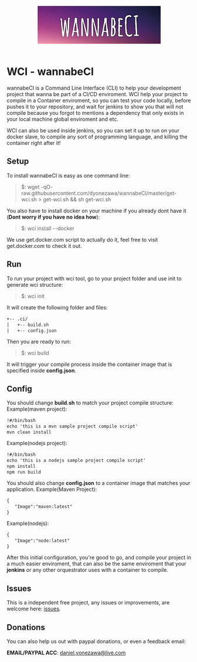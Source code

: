<div align="center">
  <img src="https://github.com/dyonezawa/wannabeCI/raw/master/wannabeCI.jpg"><br><br>
</div>

# WCI - wannabeCI
wannabeCI is a Command Line Interface (CLI) to help your development project that wanna be part of a CI/CD enviroment. WCI help your project to compile in a Container enviroment, so you can test your code locally, before pushes it to your repository, and wait for jenkins to show you that will not compile because you forgot to mentions a dependency that only exists in your local machine global enviroment and etc.

WCI can also be used inside jenkins, so you can set it up to run on your docker slave, to compile any sort of programming language, and killing the container right after it!

## Setup
To install wannabeCI is easy as one command line:
>$: wget -qO- raw.githubusercontent.com/dyonezawa/wannabeCI/master/get-wci.sh > get-wci.sh && sh get-wci.sh

You also have to install docker on your machine if you already dont have it (**Dont worry if you have no idea how**):
>$: wci install --docker

We use get.docker.com script to actually do it, feel free to visit get.docker.com to check it out.


## Run
To run your project with wci tool, go to your project folder and use init to generate wci structure:

> $: wci init


It will create the following folder and files:
```
+-- .ci/
|   +-- build.sh
|   +-- config.json
```
Then you are ready to run:

> $: wci build

It will trigger your compile process inside the container image that is specified inside **config.json**.

## Config
You should change **build.sh** to match your project compile structure:
Example(maven project):
```
!#/bin/bash
echo 'this is a mvn sample project compile script'
mvn clean install
```
Example(nodejs project):

```
!#/bin/bash
echo 'this is a nodejs sample project compile script'
npm install
npm run build
```
You should also change **config.json** to a container image that matches your application.
Example(Maven Project):

```
{
   "Image":"maven:latest"
}
```

Example(nodejs):
```
{
   "Image":"node:latest"
}
```

After this initial configuration, you're good to go, and compile your project in a much easier enviroment, that can also be the same enviroment that your **jenkins** or any other orquestrator uses with a container to compile.

## Issues
This is a independent free project, any issues or improvements, are welcome here: [issues](https://github.com/dyonezawa/wannabeCI/issues).
## Donations
You can also help us out with paypal donations, or even a feedback email:

**EMAIL/PAYPAL ACC**: daniel.yonezawa@live.com
